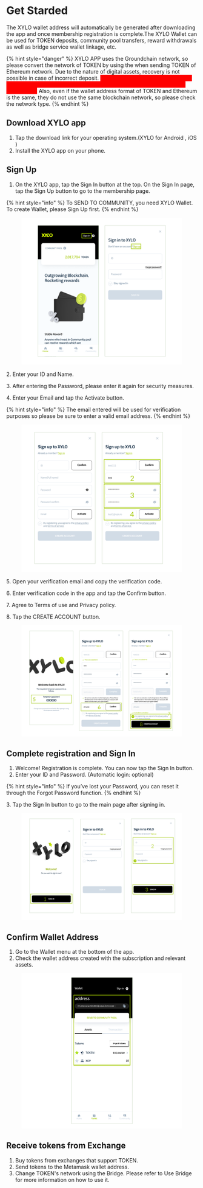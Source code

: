 # Get Starded

The XYLO wallet address will automatically be generated after downloading the app and once membership registration is complete.The XYLO Wallet can be used for TOKEN deposits, community pool transfers, reward withdrawals as well as bridge service wallet linkage, etc.&#x20;

{% hint style="danger" %}
XYLO APP uses the Groundchain network, so please convert the network of TOKEN by using the when sending TOKEN of Ethereum network. Due to the nature of digital assets, recovery is not possible in case of incorrect deposit. <mark style="color:red;background-color:red;">If you make a mistake, you can’t find TOKEN, so it is recommended to test conversion with a small amount of TOKEN first.</mark> Also, even if the wallet address format of TOKEN and Ethereum is the same, they do not use the same blockchain network, so please check the network type.
{% endhint %}

## Download XYLO app

1. Tap the download link for your operating system.(XYLO for Android , iOS )
2. Install the XYLO app on your phone.



## **Sign Up**

1. On the XYLO app, tap the Sign In button at the top. On the Sign In page, tap the Sign Up button to go to the membership page.&#x20;

{% hint style="info" %}
To SEND TO COMMUNITY, you need XYLO Wallet. To create Wallet, please Sign Up first.
{% endhint %}

<figure><img src="../.gitbook/assets/gitbook_image1 (1).png" alt=""><figcaption></figcaption></figure>

2\. Enter your ID and Name.

3\. After entering the Password, please enter it again for security measures.

4\. Enter your Email and tap the Activate button.&#x20;

{% hint style="info" %}
The email entered will be used for verification purposes so please be sure to enter a valid email address.
{% endhint %}

<figure><img src="../.gitbook/assets/gitbook_image2.png" alt=""><figcaption></figcaption></figure>

5\. Open your verification email and copy the verification code.

6\. Enter verification code in the app and tap the Confirm button.

7\. Agree to Terms of use and Privacy policy.

8\. Tap the CREATE ACCOUNT button.

<figure><img src="../.gitbook/assets/gitbook_image3.png" alt=""><figcaption></figcaption></figure>

## Complete registration and Sign In

1. Welcome! Registration is complete. You can now tap the Sign In button.
2. Enter your ID and Password. (Automatic login: optional)&#x20;

{% hint style="info" %}
If you’ve lost your Password, you can reset it through the Forgot Password function.
{% endhint %}

3\. Tap the Sign In button to go to the main page after signing in.

<figure><img src="../.gitbook/assets/gitbook_image4.png" alt=""><figcaption></figcaption></figure>

## Confirm Wallet Address

1. Go to the Wallet menu at the bottom of the app.
2. Check the wallet address created with the subscription and relevant assets.

<figure><img src="../.gitbook/assets/gitbook_image5.png" alt=""><figcaption></figcaption></figure>

## Receive tokens from Exchange

1. Buy tokens from exchanges that support TOKEN.
2. Send tokens to the Metamask wallet address.
3. Change TOKEN's network using the Bridge. Please refer to Use Bridge for more information on how to use it.
